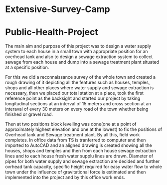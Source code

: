 # Extensive-Survey-Camp
# Public-Health-Project
The main aim and purpose of this project was to design a water supply system to each house in a small town with appropriate position for an overhead tank and also to design a sewage extraction system to collect sewage from each house and dump into a sewage treatment plant situated at a specific position.

For this we did a reconnaissance survey of the whole town and created a rough drawing of it depicting all the features such as houses, temples, shops and all other places where water supply and sewage extraction is necessary, then we placed our total station at a place, took the first reference point as the backsight and started our project by taking longitudinal sections at an interval of 15 meters and cross section at an interaval of every 30 meters on every road of the town whether being finished or gravel road.

Then at two positions block levelling was done(one at a point of approximately highest elevation and one at the lowest) to fix the positions of Overhead tank and Sewage treatment plant. By all this, field work completes. In office data from TS is tranferred to computer and then imported to AutoCAD and an aligned drawing is created showing all the houses, shops and temples and then from each house sewage extraction lines and to each house fresh water supplu lines are drawn. Diameter of pipes for both water supply and sewage extraction are decided and further ovrhead tank capacity, specific height required for easy water flow to whole town under the influence of gravitational force is estimated and then implemented into the project and by this office work ends.


